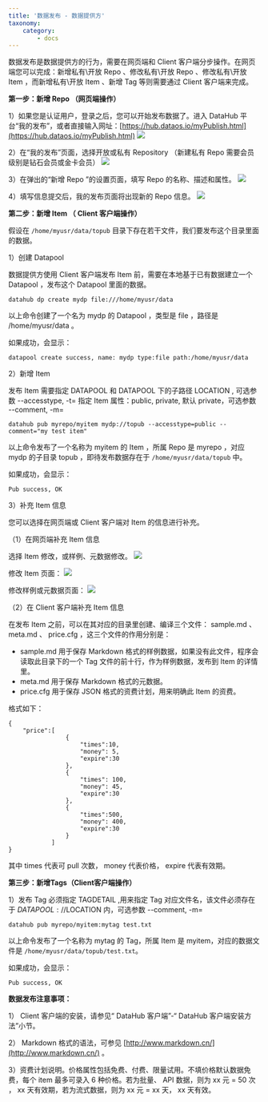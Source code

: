 ```yaml
---
title: '数据发布 - 数据提供方'
taxonomy:
    category:
        - docs
---
```


数据发布是数据提供方的行为，需要在网页端和 Client 客户端分步操作。在网页端您可以完成：新增私有\开放 Repo 、修改私有\开放 Repo 、修改私有\开放 Item ，而新增私有\开放 Item 、新增 Tag 等则需要通过 Client 客户端来完成。

**第一步：新增 Repo （网页端操作）**

1）如果您是认证用户，登录之后，您可以开始发布数据了。进入 DataHub 平台“我的发布”，或者直接输入网址：[https://hub.dataos.io/myPublish.html](https://hub.dataos.io/myPublish.html)
![](mypub.png)

2）在“我的发布”页面，选择开放或私有 Repository （新建私有 Repo 需要会员级别是钻石会员或金卡会员）
![](mypub2.png)

3）在弹出的“新增 Repo ”的设置页面，填写 Repo 的名称、描述和属性。
![](new_repo_create.png)

4）填写信息提交后，我的发布页面将出现新的 Repo 信息。
![](new_repo.png.jpg)

**第二步：新增 Item （ Client 客户端操作）**

假设在 `/home/myusr/data/topub` 目录下存在若干文件，我们要发布这个目录里面的数据。

1）创建 Datapool

数据提供方使用 Client 客户端发布 Item 前，需要在本地基于已有数据建立一个 Datapool ，发布这个 Datapool 里面的数据。

	datahub dp create mydp file:///home/myusr/data

以上命令创建了一个名为 mydp 的 Datapool ，类型是 file ，路径是 /home/myusr/data 。

如果成功，会显示：

	datapool create success, name: mydp type:file path:/home/myusr/data

2）新增 Item

发布 Item 需要指定 DATAPOOL 和 DATAPOOL 下的子路径 LOCATION , 可选参数 --accesstype, -t= 指定 Item 属性：public, private, 默认 private，可选参数 --comment, -m=

	datahub pub myrepo/myitem mydp://topub --accesstype=public --comment="my test item"
    

以上命令发布了一个名称为 myitem 的 Item ，所属 Repo 是 myrepo ，对应 mydp 的子目录 topub ，即待发布数据存在于 `/home/myusr/data/topub` 中。

如果成功，会显示：

	Pub success, OK

3）补充 Item 信息

您可以选择在网页端或 Client 客户端对 Item 的信息进行补充。

（1）在网页端补充 Item 信息

选择 Item 修改，或样例、元数据修改。
![](item.png)

修改 Item 页面：
![](update_item.png)

修改样例或元数据页面：
![](update_sample_meta.png)
 
（2）在 Client 客户端补充 Item 信息

在发布 Item 之前，可以在其对应的目录里创建、编译三个文件： sample.md 、 meta.md 、 price.cfg ，这三个文件的作用分别是：
* sample.md 用于保存 Markdown 格式的样例数据，如果没有此文件，程序会读取此目录下的一个 Tag 文件的前十行，作为样例数据，发布到 Item 的详情里。
* meta.md 用于保存 Markdown 格式的元数据。
* price.cfg 用于保存 JSON 格式的资费计划，用来明确此 Item 的资费。

格式如下：

    {
    	"price":[
    				{
                    	"times":10,
                        "money": 5,
                        "expire":30
                    },
                    {
                    	"times": 100,
                        "money": 45,
                        "expire":30
                    },
                    {
                    	"times":500,
                        "money": 400,
                        "expire":30
                    }
                ]
    }

其中 times 代表可 pull 次数， money 代表价格， expire 代表有效期。

**第三步：新增Tags（Client客户端操作）**

1）发布 Tag 必须指定 TAGDETAIL ,用来指定 Tag 对应文件名，该文件必须存在于 $DATAPOOL://$LOCATION 内，可选参数 --comment, -m=

	datahub pub myrepo/myitem:mytag test.txt

以上命令发布了一个名称为 mytag 的 Tag，所属 Item 是 myitem，对应的数据文件是 `/home/myusr/data/topub/test.txt`。

如果成功，会显示：

	Pub success, OK

**数据发布注意事项：**

1） Client 客户端的安装，请参见“ DataHub 客户端”-“ DataHub 客户端安装方法”小节。

2） Markdown 格式的语法，可参见 [http://www.markdown.cn/](http://www.markdown.cn/) 。

3）资费计划说明。价格属性包括免费、付费、限量试用。不填价格默认数据免费，每个 item 最多可录入 6 种价格。若为批量、 API 数据，则为 xx 元 = 50 次 ， xx 天有效期，若为流式数据，则为 xx 元 = xx 天， xx 天有效。

